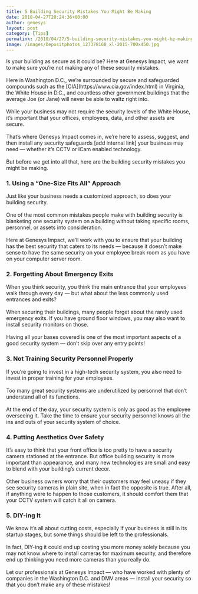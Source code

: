 ```yaml
---
title: 5 Building Security Mistakes You Might Be Making
date: 2018-04-27T20:24:36+00:00
author: genesys
layout: post
category: [Tips]
permalink: /2018/04/27/5-building-security-mistakes-you-might-be-making/
image: /images/Depositphotos_127378168_xl-2015-700x450.jpg
---
```

<p>
<span style="font-weight: 400;">Is your building as secure as it could be? Here at Genesys Impact, we want to make sure you’re not making any of these security mistakes.</span>
<br><br>
<span style="font-weight: 400;">Here in Washington D.C., we’re surrounded by secure and safeguarded compounds such as the</span> [<span style="font-weight: 400;">CIA</span>](https://www.cia.gov/index.html) <span style="font-weight: 400;">in Virginia, the White House in D.C., and countless other government buildings that the average Joe (or Jane) will never be able to waltz right into.</span>
<br><br>
<span style="font-weight: 400;">While your business may not require the security levels of the White House, it’s important that your offices, employees, data, and other assets are secure.</span>
<br><br>
<span style="font-weight: 400;">That’s where Genesys Impact comes in, we’re here to assess, suggest, and then install any </span><span style="font-weight: 400;">security safeguards [add internal link]</span> <span style="font-weight: 400;">your business may need — whether it’s CCTV or ICam enabled technology.</span>
<br><br>
<span style="font-weight: 400;">But before we get into all that, here are the building security mistakes you might be making.</span>
</p>
<h3>1. Using a “One-Size Fits All” Approach</h3>
<p>
<span style="font-weight: 400;">Just like your business needs a customized approach, so does your building security.</span>
<br><br>
<span style="font-weight: 400;">One of the most common mistakes people make with building security is blanketing one security system on a building without taking specific rooms, personnel, or assets into consideration.</span>
<br><br>
<span style="font-weight: 400;">Here at Genesys Impact, we’ll work with you to ensure that your building has the best security that caters to its needs — because it doesn’t make sense to have the same security on your employee break room as you have on your computer server room.</span>
</p>
<h3>2. Forgetting About Emergency Exits</h3>
<p>
<span style="font-weight: 400;">When you think security, you think the main entrance that your employees walk through every day — but what about the less commonly used entrances and exits?</span>
<br><br>
<span style="font-weight: 400;">When securing their buildings, many people forget about the rarely used emergency exits. If you have ground floor windows, you may also want to install security monitors on those.</span>
<br><br>
<span style="font-weight: 400;">Having all your bases covered is one of the most important aspects of a good security system — don’t skip over any entry points!</span>
</p>
<h3>3. Not Training Security Personnel Properly</h3>
<p>
<span style="font-weight: 400;">If you’re going to invest in a high-tech security system, you also need to invest in proper training for your employees.</span>
<br><br>
<span style="font-weight: 400;">Too many great security systems are underutilized by personnel that don’t understand all of its functions.</span>
<br><br>
<span style="font-weight: 400;">At the end of the day, your security system is only as good as the employee overseeing it. Take the time to ensure your security personnel knows all the ins and outs of your security system of choice.</span>
</p>
<h3>4. Putting Aesthetics Over Safety</h3>
<p>
<span style="font-weight: 400;">It’s easy to think that your front office is too pretty to have a security camera stationed at the entrance. But office building security is more important than appearance, and many new technologies are small and easy to blend with your building’s current decor.</span>
<br><br>
<span style="font-weight: 400;">Other business owners worry that their customers may feel uneasy if they see security cameras in plain site, when in fact the opposite is true. After all, if anything were to happen to those customers, it should comfort them that your CCTV system will catch it all on camera.</span>
</p>
<h3>5. DIY-ing It</h3>
<p>
<span style="font-weight: 400;">We know it’s all about cutting costs, especially if your business is still in its startup stages, but some things should be left to the professionals.</span>
<br><br>
<span style="font-weight: 400;">In fact, DIY-ing it could end up costing you more money solely because you may not know where to install cameras for maximum security, and therefore end up thinking you need more cameras than you really do.</span>
<br><br> 
<span style="font-weight: 400;">Let our professionals at Genesys Impact — who have worked with plenty of companies in the Washington D.C. and DMV areas — install your security so that you don’t make any of these mistakes!</span>
</p>